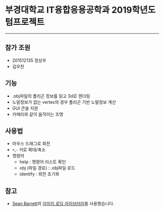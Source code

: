 # 부경대학교 IT융합응용공학과 2019학년도 텀프로젝트
---
## 참가 조원

* 201512135 정상우
* 김우찬
## 기능

* .obj파일의 폴리곤 정보를 읽고 3d로 렌더링
* 노말정보가 없는 vertex의 경우 폴리곤 기반 노말정보 계산
* GUI 콘솔 지원
* 카메라와 같이 움직이는 조명

## 사용법
* 마우스 드래그로 회전
* `+`,`-` 키로 확대/축소
* 명령어
	* help : 명령어 리스트 확인
	* obj (파일 경로) : .obj파일 로드
	* identify : 회전 초기화
## 참고

* [Sean Barrett](https://github.com/nothings)의 [이미지 로딩 라이브러리](https://github.com/nothings/stb/blob/master/stb_image.h)를 사용했습니다.


